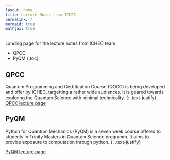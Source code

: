 ```yaml
---
layout: home
title: Lecture Notes from ICHEC
permalink: /
mermaid: true
mathjax: true
---
```


Landing page for the lecture notes from ICHEC team

- QPCC
- PyQM
{:toc}

## QPCC
Quantum Programming and Certification Course (QOCC) is being developed and offer by ICHEC, targetting a rather wide audiances. It is geared towards exploring the Quantum Science with minimal technicality.
{: .text-justify}
[QPCC lecture page](qpcc/README.md)

## PyQM
Python for Quantum Mechanics (PyQM) is a seven week course offered to students in Trinity Masters in Quantum Science programm. It aims to provide exposure to computation through python.
{: .text-justify}

[PyQM lecture page](pyqm/README.md)

